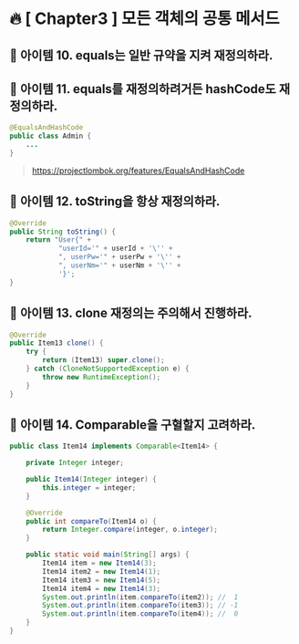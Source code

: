 # 🔥 [ Chapter3 ] 모든 객체의 공통 메서드

## 🎯  아이템 10. equals는 일반 규약을 지켜 재정의하라.
## 🎯  아이템 11. equals를 재정의하려거든 hashCode도 재정의하라.
```java
@EqualsAndHashCode
public class Admin {
    ...
}
```
> https://projectlombok.org/features/EqualsAndHashCode


## 🎯  아이템 12. toString을 항상 재정의하라.
```java
@Override
public String toString() {
    return "User{" +
            "userId='" + userId + '\'' +
            ", userPw='" + userPw + '\'' +
            ", userNm='" + userNm + '\'' +
            '}';
}
```

## 🎯  아이템 13. clone 재정의는 주의해서 진행하라.

```java
@Override
public Item13 clone() {
    try {
        return (Item13) super.clone();
    } catch (CloneNotSupportedException e) {
        throw new RuntimeException();
    }
}
```

## 🎯  아이템 14. Comparable을 구혈할지 고려하라.

```java
public class Item14 implements Comparable<Item14> {

    private Integer integer;

    public Item14(Integer integer) {
        this.integer = integer;
    }

    @Override
    public int compareTo(Item14 o) {
        return Integer.compare(integer, o.integer);
    }

    public static void main(String[] args) {
        Item14 item = new Item14(3);
        Item14 item2 = new Item14(1);
        Item14 item3 = new Item14(5);
        Item14 item4 = new Item14(3);
        System.out.println(item.compareTo(item2)); //  1
        System.out.println(item.compareTo(item3)); // -1
        System.out.println(item.compareTo(item4)); //  0
    }
}
```
